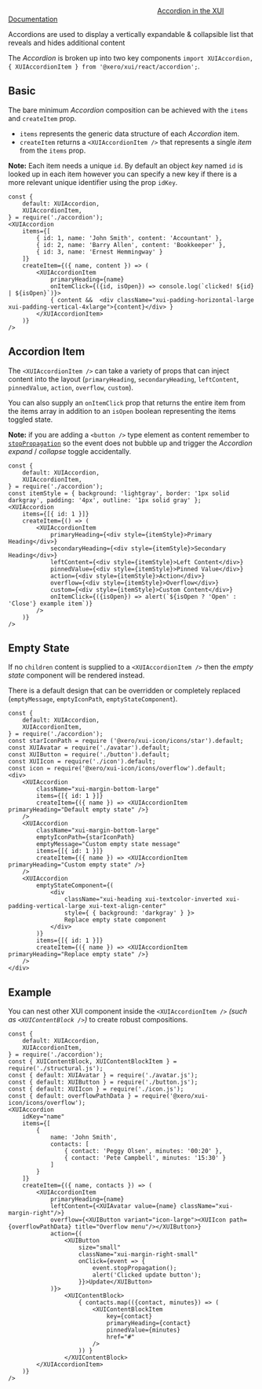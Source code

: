 <div class="xui-margin-vertical">
		<svg focusable="false" class="xui-icon xui-icon-inline xui-icon-large xui-icon-color-blue">
			<use xlink:href="#xui-icon-bookmark" role="presentation"/>
		</svg>
		<a href="../section-compounds-displayingdata-accordion.html">Accordion in the XUI Documentation</a>
</div>

Accordions are used to display a vertically expandable & collapsible list that reveals and hides additional content

The _Accordion_ is broken up into two key components `import XUIAccordion, { XUIAccordionItem } from '@xero/xui/react/accordion';`.



## Basic

The bare minimum _Accordion_ composition can be achieved with the `items` and `createItem` prop.

+ `items` represents the generic data structure of each _Accordion_ item.
+ `createItem` returns a `<XUIAccordionItem />` that represents a single _item_ from the `items` prop.

**Note:** Each item needs a unique `id`. By default an object _key_ named `id` is looked up in each item however you can specify a new key if there is a more relevant unique identifier using the prop `idKey`.

```
const {
	default: XUIAccordion,
	XUIAccordionItem,
} = require('./accordion');
<XUIAccordion
	items={[
		{ id: 1, name: 'John Smith', content: 'Accountant' },
		{ id: 2, name: 'Barry Allen', content: 'Bookkeeper' },
		{ id: 3, name: 'Ernest Hemmingway' }
	]}
	createItem={({ name, content }) => (
		<XUIAccordionItem
			primaryHeading={name}
			onItemClick={({id, isOpen}) => console.log(`clicked! ${id} | ${isOpen}`)}>
			{ content &&  <div className="xui-padding-horizontal-large xui-padding-vertical-4xlarge">{content}</div> }
		</XUIAccordionItem>
	)}
/>
```

## Accordion Item

The `<XUIAccordionItem />` can take a variety of props that can inject content into the layout (`primaryHeading`, `secondaryHeading`, `leftContent`, `pinnedValue`, `action`, `overflow`, `custom`).

You can also supply an `onItemClick` prop that returns the entire item from the items array in addition to an `isOpen` boolean representing the items toggled state.

**Note:** if you are adding a `<button />` type element as content remember to [`stopPropagation`](https://developer.mozilla.org/en-US/docs/Web/API/Event/stopPropagation) so the event does not bubble up and trigger the _Accordion_ _expand_ / _collapse_ toggle accidentally.

```
const {
	default: XUIAccordion,
	XUIAccordionItem,
} = require('./accordion');
const itemStyle = { background: 'lightgray', border: '1px solid darkgray', padding: '4px', outline: '1px solid gray' };
<XUIAccordion
	items={[{ id: 1 }]}
	createItem={() => (
		<XUIAccordionItem
			primaryHeading={<div style={itemStyle}>Primary Heading</div>}
			secondaryHeading={<div style={itemStyle}>Secondary Heading</div>}
			leftContent={<div style={itemStyle}>Left Content</div>}
			pinnedValue={<div style={itemStyle}>Pinned Value</div>}
			action={<div style={itemStyle}>Action</div>}
			overflow={<div style={itemStyle}>Overflow</div>}
			custom={<div style={itemStyle}>Custom Content</div>}
			onItemClick={({isOpen}) => alert(`${isOpen ? 'Open' : 'Close'} example item`)}
		/>
	)}
/>
```

## Empty State

If no `children` content is supplied to a `<XUIAccordionItem />` then the _empty state_ component will be rendered instead.

There is a default design that can be overridden or completely replaced (`emptyMessage`, `emptyIconPath`, `emptyStateComponent`).

```
const {
	default: XUIAccordion,
	XUIAccordionItem,
} = require('./accordion');
const starIconPath = require ('@xero/xui-icon/icons/star').default;
const XUIAvatar = require('./avatar').default;
const XUIButton = require('./button').default;
const XUIIcon = require('./icon').default;
const icon = require('@xero/xui-icon/icons/overflow').default;
<div>
	<XUIAccordion
		className="xui-margin-bottom-large"
		items={[{ id: 1 }]}
		createItem={({ name }) => <XUIAccordionItem primaryHeading="Default empty state" />}
	/>
	<XUIAccordion
		className="xui-margin-bottom-large"
		emptyIconPath={starIconPath}
		emptyMessage="Custom empty state message"
		items={[{ id: 1 }]}
		createItem={({ name }) => <XUIAccordionItem primaryHeading="Custom empty state" />}
	/>
	<XUIAccordion
		emptyStateComponent={(
			<div
				className="xui-heading xui-textcolor-inverted xui-padding-vertical-large xui-text-align-center"
				style={ { background: 'darkgray' } }>
				Replace empty state component
			</div>
		)}
		items={[{ id: 1 }]}
		createItem={({ name }) => <XUIAccordionItem primaryHeading="Replace empty state" />}
	/>
</div>
```

## Example

You can nest other XUI component inside the `<XUIAccordionItem />` _(such as `<XUIContentBlock />`)_ to create robust compositions.

```
const {
	default: XUIAccordion,
	XUIAccordionItem,
} = require('./accordion');
const { XUIContentBlock, XUIContentBlockItem } = require('./structural.js');
const { default: XUIAvatar } = require('./avatar.js');
const { default: XUIButton } = require('./button.js');
const { default: XUIIcon } = require('./icon.js');
const { default: overflowPathData } = require('@xero/xui-icon/icons/overflow');
<XUIAccordion
	idKey="name"
	items={[
		{
			name: 'John Smith',
			contacts: [
				{ contact: 'Peggy Olsen', minutes: '00:20' },
				{ contact: 'Pete Campbell', minutes: '15:30' }
			]
		}
	]}
	createItem={({ name, contacts }) => (
		<XUIAccordionItem
			primaryHeading={name}
			leftContent={<XUIAvatar value={name} className="xui-margin-right"/>}
			overflow={<XUIButton variant="icon-large"><XUIIcon path={overflowPathData} title="Overflow menu"/></XUIButton>}
			action={(
				<XUIButton
					size="small"
					className="xui-margin-right-small"
					onClick={event => {
						event.stopPropagation();
						alert('Clicked update button');
					}}>Update</XUIButton>
			)}>
				<XUIContentBlock>
					{ contacts.map(({contact, minutes}) => (
						<XUIContentBlockItem
							key={contact}
							primaryHeading={contact}
							pinnedValue={minutes}
							href="#"
						/>
					)) }
				</XUIContentBlock>
		</XUIAccordionItem>
	)}
/>
```
